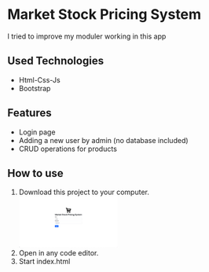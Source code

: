 # Market Stock Pricing System
I tried to improve my moduler working in this app
## Used Technologies
- Html-Css-Js
- Bootstrap

## Features
- Login page
- Adding a new user by admin (no database included)
- CRUD operations for products
 
## How to use
1. Download this project to your computer.<br/> <img src="./img/login.png" width='200' title="logipage">
2. Open in any code editor.
3. Start index.html
